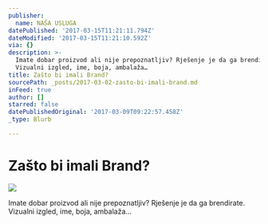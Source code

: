 ```yaml
---
publisher:
  name: NAŠA USLUGA
datePublished: '2017-03-15T11:21:11.794Z'
dateModified: '2017-03-15T11:21:10.592Z'
via: {}
description: >-
  Imate dobar proizvod ali nije prepoznatljiv? Rješenje je da ga brendirate.
  Vizualni izgled, ime, boja, ambalaža…
title: Zašto bi imali Brand?
sourcePath: _posts/2017-03-02-zasto-bi-imali-brand.md
inFeed: true
author: []
starred: false
datePublishedOriginal: '2017-03-09T09:22:57.458Z'
_type: Blurb

---
```

# Zašto bi imali Brand?
![](https://the-grid-user-content.s3-us-west-2.amazonaws.com/287c3555-1367-476b-82b6-6bb3802785c3.jpg)

Imate dobar proizvod ali nije prepoznatljiv? Rješenje je da ga brendirate. Vizualni izgled, ime, boja, ambalaža...